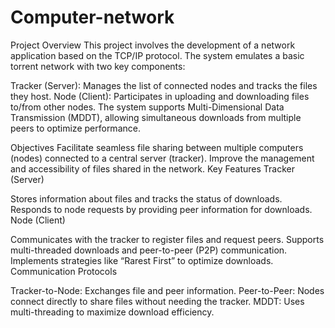 # Computer-network
Project Overview
This project involves the development of a network application based on the TCP/IP protocol. The system emulates a basic torrent network with two key components:

Tracker (Server): Manages the list of connected nodes and tracks the files they host.
Node (Client): Participates in uploading and downloading files to/from other nodes.
The system supports Multi-Dimensional Data Transmission (MDDT), allowing simultaneous downloads from multiple peers to optimize performance.

Objectives
Facilitate seamless file sharing between multiple computers (nodes) connected to a central server (tracker).
Improve the management and accessibility of files shared in the network.
Key Features
Tracker (Server)

Stores information about files and tracks the status of downloads.
Responds to node requests by providing peer information for downloads.
Node (Client)

Communicates with the tracker to register files and request peers.
Supports multi-threaded downloads and peer-to-peer (P2P) communication.
Implements strategies like “Rarest First” to optimize downloads.
Communication Protocols

Tracker-to-Node: Exchanges file and peer information.
Peer-to-Peer: Nodes connect directly to share files without needing the tracker.
MDDT: Uses multi-threading to maximize download efficiency.
